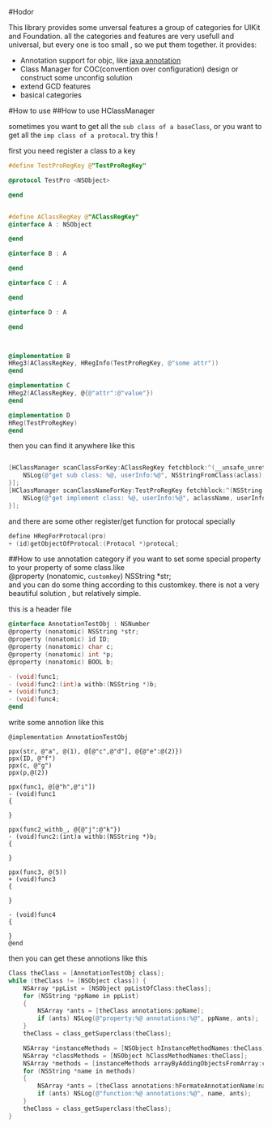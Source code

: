 #Hodor

This library provides some unversal features a group of categories for UIKit and Foundation. all the categories and features are very usefull and universal, but every one is too small , so we put them together.
it provides:  
* Annotation support for objc, like [java annotation](https://en.wikipedia.org/wiki/Java_annotation)  
* Class Manager for COC(convention over configuration) design or construct some unconfig solution  
* extend GCD features  
* basical categories 

#How to use
##How to use HClassManager

sometimes you want to get all the `sub class of a baseClass`, or you want to get all the `imp class of a protocal`. try this !

first you need register a class to a key

```objective-c   
#define TestProRegKey @"TestProRegKey"

@protocol TestPro <NSObject>

@end


#define AClassRegKey @"AClassRegKey"
@interface A : NSObject

@end

@interface B : A

@end

@interface C : A

@end

@interface D : A

@end



@implementation B
HReg3(AClassRegKey, HRegInfo(TestProRegKey, @"some attr"))
@end

@implementation C
HReg2(AClassRegKey, @{@"attr":@"value"})
@end

@implementation D
HReg(TestProRegKey)
@end

```

then you can find it anywhere like this  
```objective-c  

[HClassManager scanClassForKey:AClassRegKey fetchblock:^(__unsafe_unretained Class aclass, id userInfo) {
	NSLog(@"get sub class: %@, userInfo:%@", NSStringFromClass(aclass), userInfo);
}];
[HClassManager scanClassNameForKey:TestProRegKey fetchblock:^(NSString *aclassName, id userInfo) {
	NSLog(@"get implement class: %@, userInfo:%@", aclassName, userInfo);
}];            
```
and there are some other register/get function for protocal specially
```objective-c  
define HRegForProtocal(pro)
+ (id)getObjectOfProtocal:(Protocol *)protocal;
```


##How to use annotation category
if you want to set some special property to your property of some class.like  
@property (nonatomic, `customkey`) NSString *str;  
and you can do some thing according to this customkey.
there is not a very beautiful solution , but relatively simple.

this is a header file
```objective-c   
@interface AnnotationTestObj : NSNumber
@property (nonatomic) NSString *str;
@property (nonatomic) id ID;
@property (nonatomic) char c;
@property (nonatomic) int *p;
@property (nonatomic) BOOL b;

- (void)func1;
- (void)func2:(int)a withb:(NSString *)b;
+ (void)func3;
- (void)func4;
@end

```
write some annotion like this
```
@implementation AnnotationTestObj

ppx(str, @"a", @(1), @[@"c",@"d"], @{@"e":@(2)})
ppx(ID, @"f")
ppx(c, @"g")
ppx(p,@(2))

ppx(func1, @[@"h",@"i"])
- (void)func1
{
    
}

ppx(func2_withb_, @{@"j":@"k"})
- (void)func2:(int)a withb:(NSString *)b;
{
    
}

ppx(func3, @(5))
+ (void)func3
{
    
}

- (void)func4
{
    
}
@end
```

then you can get these annotions like this

```objective-c 
Class theClass = [AnnotationTestObj class];
while (theClass != [NSObject class]) {
    NSArray *ppList = [NSObject ppListOfClass:theClass];
    for (NSString *ppName in ppList)
    {
        NSArray *ants = [theClass annotations:ppName];
        if (ants) NSLog(@"property:%@ annotations:%@", ppName, ants);
    }
    theClass = class_getSuperclass(theClass);

    NSArray *instanceMethods = [NSObject hInstanceMethodNames:theClass];
    NSArray *classMethods = [NSObject hClassMethodNames:theClass];
    NSArray *methods = [instanceMethods arrayByAddingObjectsFromArray:classMethods];
    for (NSString *name in methods)
    {
        NSArray *ants = [theClass annotations:hFormateAnnotationName(name)];
        if (ants) NSLog(@"function:%@ annotations:%@", name, ants);
    }
    theClass = class_getSuperclass(theClass);
}
```
